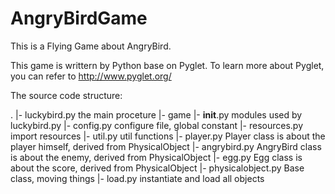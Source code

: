 AngryBirdGame
=============

This is a Flying Game about AngryBird.



This game is writtern by Python base on Pyglet.
To learn more about Pyglet, you can refer to http://www.pyglet.org/




The source code structure:


.
|- luckybird.py   the main proceture
|- game
     |- __init__.py   modules used by luckybird.py
     |- config.py     configure file, global constant
     |- resources.py    import resources
     |- util.py     util functions
     |- player.py   Player class is about the player himself, derived from PhysicalObject
     |- angrybird.py    AngryBird class is about the enemy, derived from PhysicalObject
     |- egg.py      Egg class is about the score, derived from PhysicalObject
     |- physicalobject.py   Base class, moving things
     |- load.py   instantiate and load all objects
     
     
